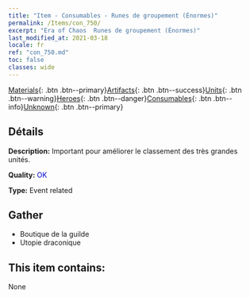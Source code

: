 ```yaml
---
title: "Item - Consumables - Runes de groupement (Énormes)"
permalink: /Items/con_750/
excerpt: "Era of Chaos  Runes de groupement (Énormes)"
last_modified_at: 2021-03-18
locale: fr
ref: "con_750.md"
toc: false
classes: wide
---
```

 [Materials](/fr/Items/){: .btn .btn--primary}[Artifacts](/fr/Items/Artifacts/){: .btn .btn--success}[Units](/fr/Items/Units/){: .btn .btn--warning}[Heroes](/fr/Items/Heroes/){: .btn .btn--danger}[Consumables](/fr/Items/Consumables/){: .btn .btn--info}[Unknown](/fr/Items/Unknown/){: .btn .btn--primary}

## Détails
 **Description:** Important pour améliorer le classement des très grandes unités.

 **Quality:** <span style="color: #0000CD">OK</span>

 **Type:** Event related

## Gather

*    Boutique de la guilde 
*    Utopie draconique 

## This item contains:

  None

